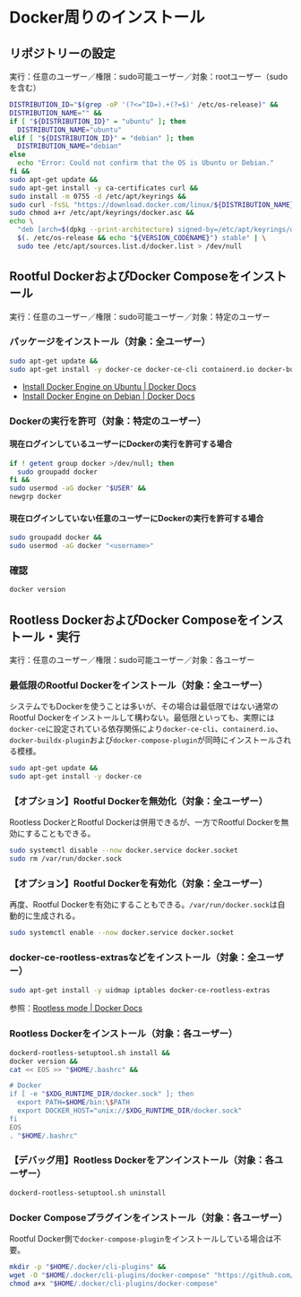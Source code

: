 # Docker周りのインストール
## リポジトリーの設定
実行：任意のユーザー／権限：sudo可能ユーザー／対象：rootユーザー（sudoを含む）
```bash
DISTRIBUTION_ID="$(grep -oP '(?<=^ID=).+(?=$)' /etc/os-release)" &&
DISTRIBUTION_NAME="" &&
if [ "${DISTRIBUTION_ID}" = "ubuntu" ]; then
  DISTRIBUTION_NAME="ubuntu"
elif [ "${DISTRIBUTION_ID}" = "debian" ]; then
  DISTRIBUTION_NAME="debian"
else
  echo "Error: Could not confirm that the OS is Ubuntu or Debian."
fi &&
sudo apt-get update &&
sudo apt-get install -y ca-certificates curl &&
sudo install -m 0755 -d /etc/apt/keyrings &&
sudo curl -fsSL "https://download.docker.com/linux/${DISTRIBUTION_NAME}/gpg" -o /etc/apt/keyrings/docker.asc &&
sudo chmod a+r /etc/apt/keyrings/docker.asc &&
echo \
  "deb [arch=$(dpkg --print-architecture) signed-by=/etc/apt/keyrings/docker.asc] https://download.docker.com/linux/${DISTRIBUTION_NAME} \
  $(. /etc/os-release && echo "${VERSION_CODENAME}") stable" | \
  sudo tee /etc/apt/sources.list.d/docker.list > /dev/null
```

## Rootful DockerおよびDocker Composeをインストール
実行：任意のユーザー／権限：sudo可能ユーザー／対象：特定のユーザー

### パッケージをインストール（対象：全ユーザー）
```bash
sudo apt-get update &&
sudo apt-get install -y docker-ce docker-ce-cli containerd.io docker-buildx-plugin docker-compose-plugin
```
- [Install Docker Engine on Ubuntu | Docker Docs](https://docs.docker.com/engine/install/ubuntu/)
- [Install Docker Engine on Debian | Docker Docs](https://docs.docker.com/engine/install/debian/)

### Dockerの実行を許可（対象：特定のユーザー）
#### 現在ログインしているユーザーにDockerの実行を許可する場合
```bash
if ! getent group docker >/dev/null; then
  sudo groupadd docker
fi &&
sudo usermod -aG docker "$USER" &&
newgrp docker
```

#### 現在ログインしていない任意のユーザーにDockerの実行を許可する場合
```bash
sudo groupadd docker &&
sudo usermod -aG docker "<username>"
```

### 確認
```bash
docker version
```

## Rootless DockerおよびDocker Composeをインストール・実行
実行：任意のユーザー／権限：sudo可能ユーザー／対象：各ユーザー

### 最低限のRootful Dockerをインストール（対象：全ユーザー）
システムでもDockerを使うことは多いが、その場合は最低限ではない通常のRootful Dockerをインストールして構わない。最低限といっても、実際には`docker-ce`に設定されている依存関係により`docker-ce-cli`、`containerd.io`、`docker-buildx-plugin`および`docker-compose-plugin`が同時にインストールされる模様。
```bash
sudo apt-get update &&
sudo apt-get install -y docker-ce
```

### 【オプション】Rootful Dockerを無効化（対象：全ユーザー）
Rootless DockerとRootful Dockerは併用できるが、一方でRootful Dockerを無効にすることもできる。
```bash
sudo systemctl disable --now docker.service docker.socket
sudo rm /var/run/docker.sock
```

### 【オプション】Rootful Dockerを有効化（対象：全ユーザー）
再度、Rootful Dockerを有効にすることもできる。`/var/run/docker.sock`は自動的に生成される。
```bash
sudo systemctl enable --now docker.service docker.socket
```

### docker-ce-rootless-extrasなどをインストール（対象：全ユーザー）
```bash
sudo apt-get install -y uidmap iptables docker-ce-rootless-extras
```
参照：[Rootless mode | Docker Docs](https://docs.docker.com/engine/security/rootless/)

### Rootless Dockerをインストール（対象：各ユーザー）
```bash
dockerd-rootless-setuptool.sh install &&
docker version &&
cat << EOS >> "$HOME/.bashrc" &&

# Docker
if [ -e "$XDG_RUNTIME_DIR/docker.sock" ]; then
  export PATH=$HOME/bin:\$PATH
  export DOCKER_HOST="unix://$XDG_RUNTIME_DIR/docker.sock"
fi
EOS
. "$HOME/.bashrc"
```

### 【デバッグ用】Rootless Dockerをアンインストール（対象：各ユーザー）
```bash
dockerd-rootless-setuptool.sh uninstall
```

### Docker Composeプラグインをインストール（対象：各ユーザー）
Rootful Docker側で`docker-compose-plugin`をインストールしている場合は不要。
```bash
mkdir -p "$HOME/.docker/cli-plugins" &&
wget -O "$HOME/.docker/cli-plugins/docker-compose" "https://github.com/docker/compose/releases/latest/download/docker-compose-$(uname -s)-$(uname -m)" &&
chmod a+x "$HOME/.docker/cli-plugins/docker-compose"
```
